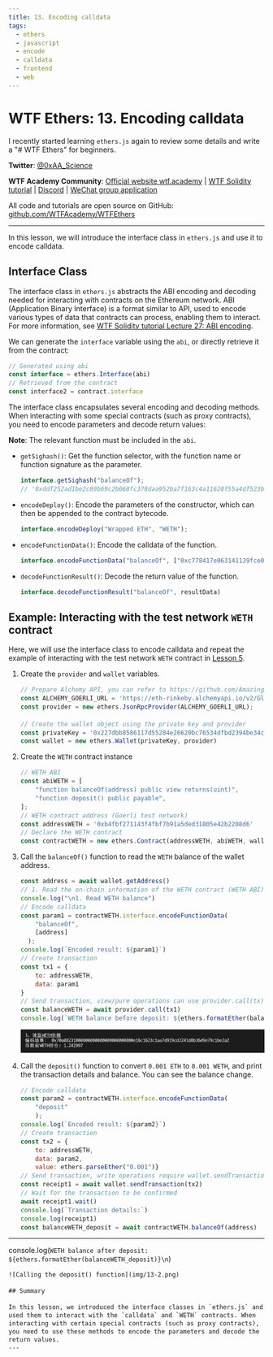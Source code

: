 ```yaml
---
title: 13. Encoding calldata
tags:
  - ethers
  - javascript
  - encode
  - calldata
  - frontend
  - web
---
```


# WTF Ethers: 13. Encoding calldata

I recently started learning `ethers.js` again to review some details and write a "# WTF Ethers" for beginners.

**Twitter**: [@0xAA_Science](https://twitter.com/0xAA_Science)

**WTF Academy Community**: [Official website wtf.academy](https://wtf.academy) | [WTF Solidity tutorial](https://github.com/AmazingAng/WTFSolidity) | [Discord](https://discord.gg/5akcruXrsk) | [WeChat group application](https://docs.google.com/forms/d/e/1FAIpQLSe4KGT8Sh6sJ7hedQRuIYirOoZK_85miz3dw7vA1-YjodgJ-A/viewform?usp=sf_link)

All code and tutorials are open source on GitHub: [github.com/WTFAcademy/WTFEthers](https://github.com/WTFAcademy/WTFEthers)

-----

In this lesson, we will introduce the interface class in `ethers.js` and use it to encode calldata.

## Interface Class

The interface class in `ethers.js` abstracts the ABI encoding and decoding needed for interacting with contracts on the Ethereum network. ABI (Application Binary Interface) is a format similar to API, used to encode various types of data that contracts can process, enabling them to interact. For more information, see [WTF Solidity tutorial Lecture 27: ABI encoding](https://github.com/AmazingAng/WTFSolidity/tree/main/27_ABIEncode).

We can generate the `interface` variable using the `abi`, or directly retrieve it from the contract:

```js
// Generated using abi
const interface = ethers.Interface(abi)
// Retrieved from the contract
const interface2 = contract.interface
```

The interface class encapsulates several encoding and decoding methods. When interacting with some special contracts (such as proxy contracts), you need to encode parameters and decode return values:

**Note**: The relevant function must be included in the `abi`.

- `getSighash()`: Get the function selector, with the function name or function signature as the parameter.

    ```js
    interface.getSighash("balanceOf");
    // '0xddf252ad1be2c89b69c2b068fc378daa952ba7f163c4a11628f55a4df523b3ef'
    ```
- `encodeDeploy()`: Encode the parameters of the constructor, which can then be appended to the contract bytecode.
    ```js
    interface.encodeDeploy("Wrapped ETH", "WETH");
    ```

- `encodeFunctionData()`: Encode the calldata of the function.

    ```js
    interface.encodeFunctionData("balanceOf", ["0xc778417e063141139fce010982780140aa0cd5ab"]);
    ```
- `decodeFunctionResult()`: Decode the return value of the function.
    ```js
    interface.decodeFunctionResult("balanceOf", resultData)
    ```

## Example: Interacting with the test network `WETH` contract

Here, we will use the interface class to encode calldata and repeat the example of interacting with the test network `WETH` contract in [Lesson 5](https://github.com/WTFAcademy/WTFEthers/blob/main/05_WriteContract/readme.md).

1. Create the `provider` and `wallet` variables.

    ```js
    // Prepare Alchemy API, you can refer to https://github.com/AmazingAng/WTFSolidity/blob/main/Topics/Tools/TOOL04_Alchemy/readme.md 
    const ALCHEMY_GOERLI_URL = 'https://eth-rinkeby.alchemyapi.io/v2/GlaeWuylnNM3uuOo-SAwJxuwTdqHaY5l';
    const provider = new ethers.JsonRpcProvider(ALCHEMY_GOERLI_URL);

    // Create the wallet object using the private key and provider
    const privateKey = '0x227dbb8586117d55284e26620bc76534dfbd2394be34cf4a09cb775d593b6f2b'
    const wallet = new ethers.Wallet(privateKey, provider)
    ```

2. Create the `WETH` contract instance
    ```js
    // WETH ABI
    const abiWETH = [
        "function balanceOf(address) public view returns(uint)",
        "function deposit() public payable",
    ];
    // WETH contract address (Goerli test network)
    const addressWETH = '0xb4fbf271143f4fbf7b91a5ded31805e42b2208d6'
    // Declare the WETH contract
    const contractWETH = new ethers.Contract(addressWETH, abiWETH, wallet)
    ```

3. Call the `balanceOf()` function to read the `WETH` balance of the wallet address.

    ```js
    const address = await wallet.getAddress()
    // 1. Read the on-chain information of the WETH contract (WETH ABI)
    console.log("\n1. Read WETH balance")
    // Encode calldata
    const param1 = contractWETH.interface.encodeFunctionData(
        "balanceOf",
        [address]
      );
    console.log(`Encoded result: ${param1}`)
    // Create transaction
    const tx1 = {
        to: addressWETH,
        data: param1
    }
    // Send transaction, view/pure operations can use provider.call(tx)
    const balanceWETH = await provider.call(tx1)
    console.log(`WETH balance before deposit: ${ethers.formatEther(balanceWETH)}\n`)
    ```
    ![Check WETH balance](img/13-1.png)

4. Call the `deposit()` function to convert `0.001 ETH` to `0.001 WETH`, and print the transaction details and balance. You can see the balance change.

    ```js
    // Encode calldata
    const param2 = contractWETH.interface.encodeFunctionData(
        "deposit"          
        );
    console.log(`Encoded result: ${param2}`)
    // Create transaction
    const tx2 = {
        to: addressWETH,
        data: param2,
        value: ethers.parseEther("0.001")}
    // Send transaction, write operations require wallet.sendTransaction(tx)
    const receipt1 = await wallet.sendTransaction(tx2)
    // Wait for the transaction to be confirmed
    await receipt1.wait()
    console.log(`Transaction details:`)
    console.log(receipt1)
    const balanceWETH_deposit = await contractWETH.balanceOf(address)
    ```
---
console.log(`WETH balance after deposit: ${ethers.formatEther(balanceWETH_deposit)}\n`)
```
![Calling the deposit() function](img/13-2.png)

## Summary

In this lesson, we introduced the interface classes in `ethers.js` and used them to interact with the `calldata` and `WETH` contracts. When interacting with certain special contracts (such as proxy contracts), you need to use these methods to encode the parameters and decode the return values.
---